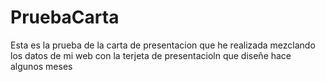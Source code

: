 # PruebaCarta

Esta es la prueba de la carta de presentacion que he realizada mezclando los datos de mi web con la terjeta de presentacioln que diseñe hace algunos meses 
